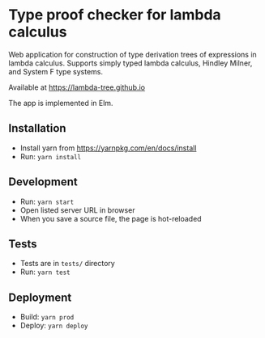 # Type proof checker for lambda calculus
Web application for construction of type derivation trees of expressions in lambda calculus. Supports simply typed lambda calculus, Hindley Milner, and System F type systems.

Available at https://lambda-tree.github.io

The app is implemented in Elm.

## Installation
- Install yarn from https://yarnpkg.com/en/docs/install
- Run: `yarn install`

## Development
- Run: `yarn start`
- Open listed server URL in browser
- When you save a source file, the page is hot-reloaded

## Tests
- Tests are in `tests/` directory
- Run: `yarn test`

## Deployment
- Build: `yarn prod`
- Deploy: `yarn deploy`
